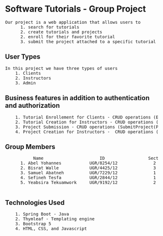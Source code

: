 # Software Tutorials - Group Project
<pre>
Our project is a web application that allows users to 
      1. search for tutorials
	  2. create tutorials and projects
      2. enroll for their favorite tutorial
      3. submit the project attached to a specific tutorial track
</pre>


## User Types

<pre>
In this project we have three types of users
	1. Clients
	2. Instructors
	3. Admin
</pre>


## Business features in addition to authentication and authorization

<pre>
    1. Tutorial Enrollement for Clients - CRUD operations (Enroll(POST), UnEnroll(DELETE), ViewTutorial(GET))
	2. Tutorial Creation for Instructors - CRUD operations (Create(POST), delete(DELETE), ViewTutorial(GET))
    3. Project Submission - CRUD operations (SubmitProject(POST),  ViewProject(GET))
	4. Project Creation for Instructors -  CRUD operations (CreateProject(POST), ViewProject(GET), UpdateProject (PUT), DeleteProject(DELETE))
</pre>
      
## Group Members

<pre>
           Name                      ID                 Section
      1. Abel Yohannes           UGR/8254/12              2
      2. Bisrat Walle            UGR/4425/12              3
      3. Samuel Abatneh          UGR/7229/12              1
      4. Sefineh Tesfa           UGR/2844/12              1
      5. Yeabsira Tekuamwork     UGR/9192/12              2

</pre>
 
## Technologies Used

<pre>
	1. Spring Boot - Java
	2. Thymleaf - Templating engine
	3. Bootstrap 5
	4. HTML, CSS, and Javascript
</pre>

